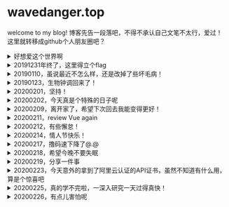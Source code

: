 # wavedanger.top
welcome to my blog!
博客先告一段落吧，不得不承认自己文笔不太行，爱过！
这里就转移成github个人朋友圈吧？
<details>
  <summary>好想爱这个世界啊</summary>
  
  [原唱](https://www.bilibili.com/video/av78067912/)
[日文版](https://m.bilibili.com/audio/au1212855)
</details>
<details>
  <summary>20191231年终了，这里得立个flag</summary>
  
[给自己的信](https://music.163.com/#/song?id=456175578)
</details>
<details>
  <summary>20190110，虽说最近不怎么样，还是改掉了些坏毛病！</summary>
  
[世间美好与你环环相扣](https://music.163.com/#/song?id=1363948882)
</details>
<details>
  <summary>20190123，生物钟调回来了！</summary>
  
[还好一切都来得及](https://music.163.com/#/song?id=1302609393)
</details>
<details>
  <summary>20200201，坚持！</summary>
  
[我们别时和见时不同](https://music.163.com/#/song?id=863464857)
</details>
<details>
  <summary>20200202，今天真是个特殊的日子呢</summary>
  
[我不想改变世界 我只想不被世界改变](https://music.163.com/#/song?id=454966179)
</details>
<details>
  <summary>20200209，离开家了，希望下次回去我能变得更好！</summary>
  
[一生守候](https://music.163.com/#/song?id=192219)
</details>
<details>
  <summary>20200211，review Vue again</summary>
  
[远行](https://music.163.com/#/song?id=1329459513)
</details>
<details>
  <summary>20200212，有些懈怠！</summary>
  
[今天推荐个看番网址](http://www.zzzfun.com/)
</details>
<details>
  <summary>20200214，情人节快乐！</summary>
  
[处处吻（Cover：杨千嬅）](https://music.163.com/#/song?id=1423030469)
</details>
<details>
  <summary>20200217，撸码速下降了@.@</summary>
  
[可乐](https://music.163.com/#/song?id=29759733)
</details>
<details>
  <summary>20200218，希望今晚不要失眠</summary>
  
[温柔](https://music.163.com/#/song?id=386538)
</details>
<details>
  <summary>20200219，分享一件事</summary>
  
* 谨慎使用git reset --hard
  * 由于我在使用以上命令时，就是我一个项目的readme，是没有push、commit、add，仅仅只是ctrl+s
  * 然后我执行的git reset hard
  * 再打开vscode时想写readme时，一片茫然！
  * 之前那么多个分支我都没有提交，想到最后才提交，没想到啊
  * 抱着尝试的忐忑心理我打开了google：commit的可以恢复，add可以恢复。。。完了！
  * 是的，没想到啊，我一个ctrl+z就让我活了过来
  * 是这样的，vscode的readme选项卡我没有关掉
  * 众所周知，编辑器都有缓存，即使全部清空，也可以撤消！
  * 最后，还是要谨慎使用这条命令，幸好这次幸运，要不然就，哈哈！
</details>
<details>
  <summary>20200223，今天意外的拿到了阿里云认证的API证书，虽然不知道有什么用，算是个惊喜吧</summary>
 
 [蜿蜒](https://music.163.com/#/song?id=28629115)
</details>
<details>
  <summary>20200225，真的学不完啦，一深入研究一天过得真快！</summary>
 
 [流川枫与苍井空](https://music.163.com/#/song?id=357312)
</details>
<details>
  <summary>20200226，有点儿害怕呢</summary>
 
 [念念不忘](https://music.163.com/#/song?id=481535136)
</details>
